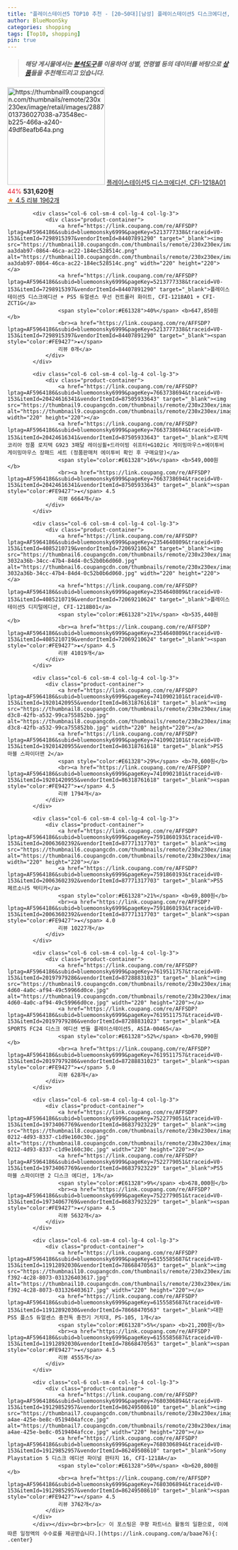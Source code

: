 ```yaml
---
title: "플레이스테이션5 TOP10 추천 - [20~50대][남성] 플레이스테이션5 디스크에디션, CFI-1218A01"
author: BlueMoonSky
categories: shopping
tags: [Top10, shopping]
pin: true
---
```


> ##### 해당 게시물에서는 [**분석도구**](https://itemscout.io/)를 이용하여 **성별**, **연령별** 등의 데이터를 바탕으로 [**상품**](https://link.coupang.com/a/baae76)들을 추천해드리고 있습니다.
<div class="container"><div class="row">
            <div class="col-6 col-sm-4 col-lg-4 col-lg-3">
                <div class="product-container">
                    <a href="https://link.coupang.com/re/AFFSDP?lptag=AF5964186&subid=bluemoonsky6999&pageKey=7180617224&traceid=V0-153&itemId=18109511374&vendorItemId=72069210554" target="_blank"><img src="https://thumbnail9.coupangcdn.com/thumbnails/remote/230x230ex/image/retail/images/2887013736027038-a73548ec-b225-466a-a240-49df8eafb64a.png" alt="https://thumbnail9.coupangcdn.com/thumbnails/remote/230x230ex/image/retail/images/2887013736027038-a73548ec-b225-466a-a240-49df8eafb64a.png" width="220" height="220"></a>
                    <a href="https://link.coupang.com/re/AFFSDP?lptag=AF5964186&subid=bluemoonsky6999&pageKey=7180617224&traceid=V0-153&itemId=18109511374&vendorItemId=72069210554" target="_blank">플레이스테이션5 디스크에디션, CFI-1218A01</a>
                    <span style="color:#E61328">44%</span> <b>531,620원</b>
                    <br><a href="https://link.coupang.com/re/AFFSDP?lptag=AF5964186&subid=bluemoonsky6999&pageKey=7180617224&traceid=V0-153&itemId=18109511374&vendorItemId=72069210554" target="_blank"><span style="color:#FE9427">★</span> 4.5
                    리뷰 1962개</a>
                </div>
            </div>
            
            <div class="col-6 col-sm-4 col-lg-4 col-lg-3">
                <div class="product-container">
                    <a href="https://link.coupang.com/re/AFFSDP?lptag=AF5964186&subid=bluemoonsky6999&pageKey=5213777338&traceid=V0-153&itemId=7298915397&vendorItemId=84407891290" target="_blank"><img src="https://thumbnail10.coupangcdn.com/thumbnails/remote/230x230ex/image/retail/images/5480347656547674-aa3dab97-0864-46ca-ac22-184ec528514c.png" alt="https://thumbnail10.coupangcdn.com/thumbnails/remote/230x230ex/image/retail/images/5480347656547674-aa3dab97-0864-46ca-ac22-184ec528514c.png" width="220" height="220"></a>
                    <a href="https://link.coupang.com/re/AFFSDP?lptag=AF5964186&subid=bluemoonsky6999&pageKey=5213777338&traceid=V0-153&itemId=7298915397&vendorItemId=84407891290" target="_blank">플레이스테이션5 디스크에디션 + PS5 듀얼센스 무선 컨트롤러 화이트, CFI-1218A01 + CFI-ZCT1G</a>
                    <span style="color:#E61328">40%</span> <b>647,850원</b>
                    <br><a href="https://link.coupang.com/re/AFFSDP?lptag=AF5964186&subid=bluemoonsky6999&pageKey=5213777338&traceid=V0-153&itemId=7298915397&vendorItemId=84407891290" target="_blank"><span style="color:#FE9427">★</span> 
                    리뷰 0개</a>
                </div>
            </div>
            
            <div class="col-6 col-sm-4 col-lg-4 col-lg-3">
                <div class="product-container">
                    <a href="https://link.coupang.com/re/AFFSDP?lptag=AF5964186&subid=bluemoonsky6999&pageKey=7663738694&traceid=V0-153&itemId=20424616341&vendorItemId=87505933643" target="_blank"><img src="https://thumbnail9.coupangcdn.com/thumbnails/remote/230x230ex/image/vendor_inventory/f493/c748f0ff74e06f56d101eaae23036754218799e8a8e33f935bc9366f26a7.jpg" alt="https://thumbnail9.coupangcdn.com/thumbnails/remote/230x230ex/image/vendor_inventory/f493/c748f0ff74e06f56d101eaae23036754218799e8a8e33f935bc9366f26a7.jpg" width="220" height="220"></a>
                    <a href="https://link.coupang.com/re/AFFSDP?lptag=AF5964186&subid=bluemoonsky6999&pageKey=7663738694&traceid=V0-153&itemId=20424616341&vendorItemId=87505933643" target="_blank">로지텍코리아 정품 로지텍 G923 3패달 레이싱휠+드라이빙 쉬프터+G102ic 게이밍마우스+에이투비 게이밍마우스 장패드 세트 (정품판매처 에이투비 확인 후 구매요망)</a>
                    <span style="color:#E61328">16%</span> <b>549,000원</b>
                    <br><a href="https://link.coupang.com/re/AFFSDP?lptag=AF5964186&subid=bluemoonsky6999&pageKey=7663738694&traceid=V0-153&itemId=20424616341&vendorItemId=87505933643" target="_blank"><span style="color:#FE9427">★</span> 4.5
                    리뷰 6664개</a>
                </div>
            </div>
            
            <div class="col-6 col-sm-4 col-lg-4 col-lg-3">
                <div class="product-container">
                    <a href="https://link.coupang.com/re/AFFSDP?lptag=AF5964186&subid=bluemoonsky6999&pageKey=2354640809&traceid=V0-153&itemId=4085210719&vendorItemId=72069210624" target="_blank"><img src="https://thumbnail6.coupangcdn.com/thumbnails/remote/230x230ex/image/retail/images/1076252915062354-3032a36b-34cc-47b4-84d4-0c52b0b6d060.jpg" alt="https://thumbnail6.coupangcdn.com/thumbnails/remote/230x230ex/image/retail/images/1076252915062354-3032a36b-34cc-47b4-84d4-0c52b0b6d060.jpg" width="220" height="220"></a>
                    <a href="https://link.coupang.com/re/AFFSDP?lptag=AF5964186&subid=bluemoonsky6999&pageKey=2354640809&traceid=V0-153&itemId=4085210719&vendorItemId=72069210624" target="_blank">플레이스테이션5 디지털에디션, CFI-1218B01</a>
                    <span style="color:#E61328">21%</span> <b>535,440원</b>
                    <br><a href="https://link.coupang.com/re/AFFSDP?lptag=AF5964186&subid=bluemoonsky6999&pageKey=2354640809&traceid=V0-153&itemId=4085210719&vendorItemId=72069210624" target="_blank"><span style="color:#FE9427">★</span> 4.5
                    리뷰 41019개</a>
                </div>
            </div>
            
            <div class="col-6 col-sm-4 col-lg-4 col-lg-3">
                <div class="product-container">
                    <a href="https://link.coupang.com/re/AFFSDP?lptag=AF5964186&subid=bluemoonsky6999&pageKey=7410902101&traceid=V0-153&itemId=19201420955&vendorItemId=86318761618" target="_blank"><img src="https://thumbnail8.coupangcdn.com/thumbnails/remote/230x230ex/image/retail/images/2023/06/19/15/7/fe8b25b3-d3c8-42fb-a532-99ca755852bb.jpg" alt="https://thumbnail8.coupangcdn.com/thumbnails/remote/230x230ex/image/retail/images/2023/06/19/15/7/fe8b25b3-d3c8-42fb-a532-99ca755852bb.jpg" width="220" height="220"></a>
                    <a href="https://link.coupang.com/re/AFFSDP?lptag=AF5964186&subid=bluemoonsky6999&pageKey=7410902101&traceid=V0-153&itemId=19201420955&vendorItemId=86318761618" target="_blank">PS5 마블 스파이더맨 2</a>
                    <span style="color:#E61328">29%</span> <b>70,600원</b>
                    <br><a href="https://link.coupang.com/re/AFFSDP?lptag=AF5964186&subid=bluemoonsky6999&pageKey=7410902101&traceid=V0-153&itemId=19201420955&vendorItemId=86318761618" target="_blank"><span style="color:#FE9427">★</span> 4.5
                    리뷰 1794개</a>
                </div>
            </div>
            
            <div class="col-6 col-sm-4 col-lg-4 col-lg-3">
                <div class="product-container">
                    <a href="https://link.coupang.com/re/AFFSDP?lptag=AF5964186&subid=bluemoonsky6999&pageKey=7591860193&traceid=V0-153&itemId=20063602392&vendorItemId=87771317703" target="_blank"><img src="https://thumbnail6.coupangcdn.com/thumbnails/remote/230x230ex/image/vendor_inventory/dc71/17e79d0a6b06a0d15801c4f3112db38a9e0f67a447a4f3578d8ac0c3b072.jpg" alt="https://thumbnail6.coupangcdn.com/thumbnails/remote/230x230ex/image/vendor_inventory/dc71/17e79d0a6b06a0d15801c4f3112db38a9e0f67a447a4f3578d8ac0c3b072.jpg" width="220" height="220"></a>
                    <a href="https://link.coupang.com/re/AFFSDP?lptag=AF5964186&subid=bluemoonsky6999&pageKey=7591860193&traceid=V0-153&itemId=20063602392&vendorItemId=87771317703" target="_blank">PS5 페르소나5 택티카</a>
                    <span style="color:#E61328">21%</span> <b>69,800원</b>
                    <br><a href="https://link.coupang.com/re/AFFSDP?lptag=AF5964186&subid=bluemoonsky6999&pageKey=7591860193&traceid=V0-153&itemId=20063602392&vendorItemId=87771317703" target="_blank"><span style="color:#FE9427">★</span> 4.0
                    리뷰 10227개</a>
                </div>
            </div>
            
            <div class="col-6 col-sm-4 col-lg-4 col-lg-3">
                <div class="product-container">
                    <a href="https://link.coupang.com/re/AFFSDP?lptag=AF5964186&subid=bluemoonsky6999&pageKey=7619511757&traceid=V0-153&itemId=20197979286&vendorItemId=87288831023" target="_blank"><img src="https://thumbnail9.coupangcdn.com/thumbnails/remote/230x230ex/image/retail/images/2023/09/25/14/6/216f5c68-4d60-4a0c-af94-49c59966d0ce.jpg" alt="https://thumbnail9.coupangcdn.com/thumbnails/remote/230x230ex/image/retail/images/2023/09/25/14/6/216f5c68-4d60-4a0c-af94-49c59966d0ce.jpg" width="220" height="220"></a>
                    <a href="https://link.coupang.com/re/AFFSDP?lptag=AF5964186&subid=bluemoonsky6999&pageKey=7619511757&traceid=V0-153&itemId=20197979286&vendorItemId=87288831023" target="_blank">EA SPORTS FC24 디스크 에디션 번들 플레이스테이션5, ASIA-00465</a>
                    <span style="color:#E61328">52%</span> <b>670,990원</b>
                    <br><a href="https://link.coupang.com/re/AFFSDP?lptag=AF5964186&subid=bluemoonsky6999&pageKey=7619511757&traceid=V0-153&itemId=20197979286&vendorItemId=87288831023" target="_blank"><span style="color:#FE9427">★</span> 5.0
                    리뷰 628개</a>
                </div>
            </div>
            
            <div class="col-6 col-sm-4 col-lg-4 col-lg-3">
                <div class="product-container">
                    <a href="https://link.coupang.com/re/AFFSDP?lptag=AF5964186&subid=bluemoonsky6999&pageKey=7522779051&traceid=V0-153&itemId=19734067769&vendorItemId=86837923229" target="_blank"><img src="https://thumbnail8.coupangcdn.com/thumbnails/remote/230x230ex/image/retail/images/2023/08/09/10/5/16883c9f-0212-4d93-8337-c1d9e160c30c.jpg" alt="https://thumbnail8.coupangcdn.com/thumbnails/remote/230x230ex/image/retail/images/2023/08/09/10/5/16883c9f-0212-4d93-8337-c1d9e160c30c.jpg" width="220" height="220"></a>
                    <a href="https://link.coupang.com/re/AFFSDP?lptag=AF5964186&subid=bluemoonsky6999&pageKey=7522779051&traceid=V0-153&itemId=19734067769&vendorItemId=86837923229" target="_blank">PS5 마블 스파이더맨 2 디스크 에디션, 1개</a>
                    <span style="color:#E61328">9%</span> <b>678,000원</b>
                    <br><a href="https://link.coupang.com/re/AFFSDP?lptag=AF5964186&subid=bluemoonsky6999&pageKey=7522779051&traceid=V0-153&itemId=19734067769&vendorItemId=86837923229" target="_blank"><span style="color:#FE9427">★</span> 4.5
                    리뷰 5632개</a>
                </div>
            </div>
            
            <div class="col-6 col-sm-4 col-lg-4 col-lg-3">
                <div class="product-container">
                    <a href="https://link.coupang.com/re/AFFSDP?lptag=AF5964186&subid=bluemoonsky6999&pageKey=6155585687&traceid=V0-153&itemId=11912892030&vendorItemId=78668470563" target="_blank"><img src="https://thumbnail10.coupangcdn.com/thumbnails/remote/230x230ex/image/retail/images/2021/09/28/10/6/23ffc817-f392-4c28-8073-031326403617.jpg" alt="https://thumbnail10.coupangcdn.com/thumbnails/remote/230x230ex/image/retail/images/2021/09/28/10/6/23ffc817-f392-4c28-8073-031326403617.jpg" width="220" height="220"></a>
                    <a href="https://link.coupang.com/re/AFFSDP?lptag=AF5964186&subid=bluemoonsky6999&pageKey=6155585687&traceid=V0-153&itemId=11912892030&vendorItemId=78668470563" target="_blank">대한 PS5 플스5 듀얼센스 충전독 충전기 거치대, PS-105, 1개</a>
                    <span style="color:#E61328">5%</span> <b>21,200원</b>
                    <br><a href="https://link.coupang.com/re/AFFSDP?lptag=AF5964186&subid=bluemoonsky6999&pageKey=6155585687&traceid=V0-153&itemId=11912892030&vendorItemId=78668470563" target="_blank"><span style="color:#FE9427">★</span> 4.5
                    리뷰 4555개</a>
                </div>
            </div>
            
            <div class="col-6 col-sm-4 col-lg-4 col-lg-3">
                <div class="product-container">
                    <a href="https://link.coupang.com/re/AFFSDP?lptag=AF5964186&subid=bluemoonsky6999&pageKey=7680306894&traceid=V0-153&itemId=19129852957&vendorItemId=86249508610" target="_blank"><img src="https://thumbnail7.coupangcdn.com/thumbnails/remote/230x230ex/image/retail/images/2023/06/12/9/2/f058193c-a4ae-425e-be8c-0519404afcce.jpg" alt="https://thumbnail7.coupangcdn.com/thumbnails/remote/230x230ex/image/retail/images/2023/06/12/9/2/f058193c-a4ae-425e-be8c-0519404afcce.jpg" width="220" height="220"></a>
                    <a href="https://link.coupang.com/re/AFFSDP?lptag=AF5964186&subid=bluemoonsky6999&pageKey=7680306894&traceid=V0-153&itemId=19129852957&vendorItemId=86249508610" target="_blank">Sony Playstation 5 디스크 에디션 파이널 판타지 16, CFI-1218A</a>
                    <span style="color:#E61328">50%</span> <b>620,800원</b>
                    <br><a href="https://link.coupang.com/re/AFFSDP?lptag=AF5964186&subid=bluemoonsky6999&pageKey=7680306894&traceid=V0-153&itemId=19129852957&vendorItemId=86249508610" target="_blank"><span style="color:#FE9427">★</span> 4.5
                    리뷰 3762개</a>
                </div>
            </div>
            </div></div><br><br>[👉 이 포스팅은 쿠팡 파트너스 활동의 일환으로, 이에 따른 일정액의 수수료를 제공받습니다.](https://link.coupang.com/a/baae76){: .center}